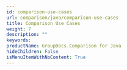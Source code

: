 ```yaml
---
id: comparison-use-cases
url: comparison/java/comparison-use-cases
title: Comparison Use Cases
weight: 7
description: ""
keywords:
productName: GroupDocs.Comparison for Java
hideChildren: False
isMenuItemWithNoContent: True
---
```

